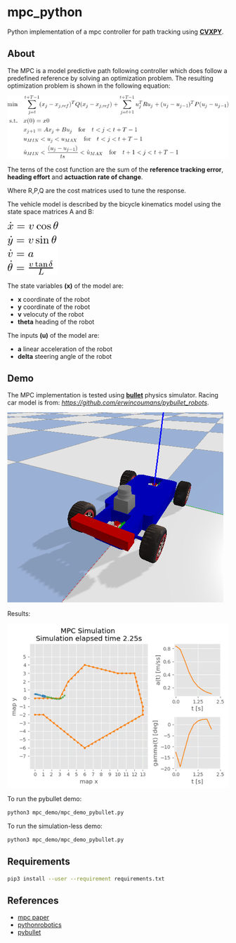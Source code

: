 # mpc_python

Python implementation of a mpc controller for path tracking using **[CVXPY](https://www.cvxpy.org/)**.

## About

The MPC is a model predictive path following controller which does follow a predefined reference by solving an optimization problem. The resulting optimization problem is shown in the following equation:

![](img/quicklatex_equation.png)

The terns of the cost function are the sum of the **reference tracking error**, **heading effort** and **actuaction rate of change**.

Where R,P,Q are the cost matrices used to tune the response.

The vehicle model is described by the bicycle kinematics model using the state space matrices A and B:

![](img/quicklatex2.png)

The state variables **(x)** of the model are:

* **x** coordinate of the robot
* **y** coordinate of the robot
* **v** velocuty of the robot
* **theta** heading of the robot

The inputs **(u)** of the model are:

* **a** linear acceleration of the robot
* **delta** steering angle of the robot

## Demo

The MPC implementation is tested using **[bullet](https://pybullet.org/wordpress/)** physics simulator. Racing car model is from: *https://github.com/erwincoumans/pybullet_robots*.

![](img/f10.png)

Results:

![](img/demo.gif)

To run the pybullet demo:

```bash
python3 mpc_demo/mpc_demo_pybullet.py
```

To run the simulation-less demo:

```bash
python3 mpc_demo/mpc_demo_pybullet.py
```

## Requirements

```bash
pip3 install --user --requirement requirements.txt
```

## References
* [mpc paper](https://borrelli.me.berkeley.edu/pdfpub/IV_KinematicMPC_jason.pdf)
* [pythonrobotics](https://github.com/AtsushiSakai/PythonRobotics/)
* [pybullet](https://pybullet.org/wordpress/)